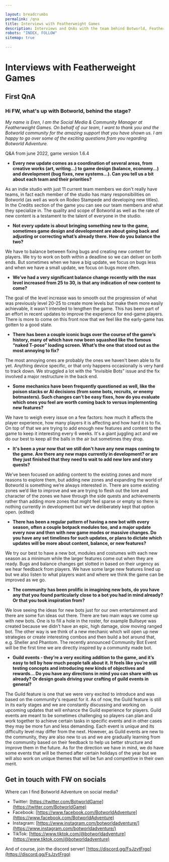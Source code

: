 ```yaml
---

layout: breadcrumbs
permalink: /qna
title: Interviews with Featherweight Games
description: Interviews and QnAs with the team behind Botworld, Featherweight Games.
robots: "INDEX, FOLLOW"
sitemap: true
  
---
```


# Interviews with Featherweight Games

## First QnA

### Hi FW, what's up with Botworld, behind the stage?

*My name is Eren, I am the Social Media & Community Manager at Featherweight Games. On behalf of our team, I want to thank you and the Botworld community for the amazing support that you have shown us. I am happy to go over some of the exciting questions from you regarding Botworld Adventure.*

Q&A from june 2022, game version 1.6.4

- **Every new update comes as a coordination of several areas, from creative works (art, writing…) to game design (balance, economy…) and development (bug fixes, new systems…). Can you tell us a bit about each team and their priorities?**

As an indie studio with just 11 current team members we don't really have teams, in fact each member of the studio has many responsibilities on Botworld (as well as work on Rodeo Stampede and developing new titles). In the Credits section of the game you can see our team members and what they specialize in. The quality and scope of Botworld as well as the rate of new content is a testament to the talent of everyone in the studio. 


- **Not every update is about bringing something new to the game, sometimes game design and development are about going back and adjusting or correcting what’s already there. How do you balance the two?**

We have to balance between fixing bugs and creating new content for players. We try to work on both within a deadline so we can deliver on both ends. But sometimes when we have a big update, we focus on bugs less and when we have a small update, we focus on bugs more often. 


- **We’ve had a very significant balance change recently with the max level increased from 25 to 30, is that any indication of new content to come?** 

The goal of the level increase was to smooth out the progression of what was previously level 20-25 to create more levels but make them more easily achievable, it wasn't intended to lengthen the game. This has been part of an effort in recent updates to improve the experience for end-game players. There is more to come on this front now that we feel like the early-game has gotten to a good state.


- **There has been a couple iconic bugs over the course of the game’s history, many of which have now been squashed like the famous “naked T-pose” loading screen. What’s the one that stood out as the most annoying to fix?**

The most annoying ones are probably the ones we haven't been able to fix yet. Anything device specific, or that only happens occasionally is very hard to track down. We struggled a lot with the “Invisible Bots” issue and the fix involved a major restructure in the back end. 


- **Some mechanics have been frequently questioned as well, like the poison stacks or AI decisions (from some bots, recruits, or enemy botmasters). Such changes can’t be easy fixes, how do you evaluate which ones you feel are worth coming back to versus implementing new features?**

We have to weigh every issue on a few factors: how much it affects the player experience, how many players it is affecting and how hard it is to fix. On top of that we are trying to add enough new features and content to the game to keep it interesting every 6 weeks. It's a giant juggling act and we do our best to keep all the balls in the air but sometimes they drop. 


- **It's been a year now that we still don't have any new maps coming to the game. Are there any new maps currently in development? or are they just finished that they need to wait to add new lore and story quests?**

We’ve been focused on adding content to the existing zones and more reasons to explore them, but adding new zones and expanding the world of Botworld is something we’re always interested in. There are some existing zones we’d like to improve and we are trying to flesh out the lore and character of the zones we have through the side quests and achievements rather than adding more zones that might feel sparse or empty so there is nothing currently in development but we’ve deliberately kept that option open. (edited)


- **There has been a regular pattern of having a new bot with every season, often a couple botpack modules too, and a major update every now and then with new game modes or massive changes. Do you have any set timelines for such updates, or plans to dictate which updates will be more about content, balance, or new features?**

We try our best to have a new bot, modules and costumes with each new season as a minimum while the larger features come out when they are ready. Bugs and balance changes get slotted in based on their urgency as we hear feedback from players. We have some large new features lined up but we also listen to what players want and where we think the game can be improved as we go. 

- **The community has been prolific in imagining new bots, do you have any that you found particularly close to a bot you had in mind already? Or that you took inspiration from?**
 
We love seeing the ideas for new bots just for our own entertainment and there are some fun ideas out there. There are two main ways we come up with new bots. One is to fill a hole in the roster, for example Bullseye was created because we didn't have an epic, high damage, slow moving ranged bot. The other way is we think of a new mechanic which will open up new strategies or create interesting combos and then build a bot around that, e.g. Sheller and Phantom. The recently announced Community Bot Event will be the first time we are directly inspired by a community made bot.
 

- **Guild events - they’re a very exciting addition to the game, and it’s easy to tell by how much people talk about it. It feels like you’re still testing concepts and introducing new kinds of objectives and rewards… Do you have any directions in mind you can share with us already? Or design goals driving your crafting of guild events in general?**

The Guild feature is one that we were very excited to introduce and was based on the community's request for it. As of now, the Guild feature is still in its early stages and we are constantly discussing and working on upcoming updates that will enhance the Guild experience for players. Guild events are meant to be sometimes challenging so players can plan and work together to achieve certain tasks in specific events and in other cases they may be more fun and less demanding. Each event is unique and its difficulty level may differ from the next. However, as Guild events are new to the community, they are also new to us and we are gradually learning from the community based on their feedback to help us better structure and improve them in the future. As for the direction we have in mind, we do have some events that will be themed after certain holidays of the year but we will also work on unique themes that will be fun and competitive in their own merit.

## Get in touch with FW on socials

Where can I find Botworld Adventure on social media?

- Twitter: [https://twitter.com/BotworldGame](https://twitter.com/BotworldGame)
- Facebook: [https://www.facebook.com/BotworldAdventure](https://www.facebook.com/BotworldAdventure)
- Instagram: [https://www.instagram.com/botworldadventure/](https://www.instagram.com/botworldadventure/)
- TikTok: [https://www.tiktok.com/@botworldadventure](https://www.tiktok.com/@botworldadventure)

And of course, join the discord server! [https://discord.gg/FsJzvtFrgq](https://discord.gg/FsJzvtFrgq)
